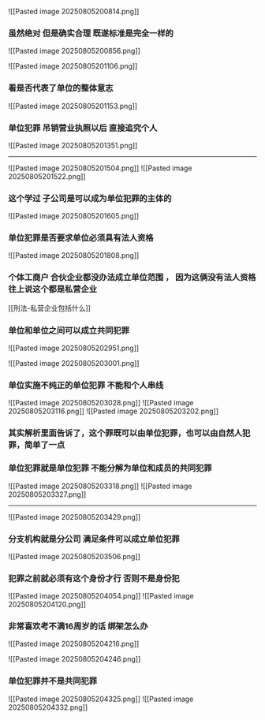 
![[Pasted image 20250805200814.png]]

### 虽然绝对 但是确实合理 既遂标准是完全一样的
![[Pasted image 20250805200856.png]]


![[Pasted image 20250805201106.png]]




### 看是否代表了单位的整体意志
![[Pasted image 20250805201153.png]]

### 单位犯罪  吊销营业执照以后 直接追究个人
![[Pasted image 20250805201351.png]]

---

![[Pasted image 20250805201504.png]]
![[Pasted image 20250805201522.png]]

### 这个学过 子公司是可以成为单位犯罪的主体的
![[Pasted image 20250805201605.png]]

### 单位犯罪是否要求单位必须具有法人资格
![[Pasted image 20250805201808.png]]
### 个体工商户 合伙企业都没办法成立单位范围 ， 因为这俩没有法人资格 往上说这个都是私营企业 
[[刑法-私营企业包括什么]]


### 单位和单位之间可以成立共同犯罪
![[Pasted image 20250805202951.png]]

![[Pasted image 20250805203001.png]]

### 单位实施不纯正的单位犯罪 不能和个人串线 
![[Pasted image 20250805203028.png]]
![[Pasted image 20250805203116.png]]
![[Pasted image 20250805203202.png]]
### 其实解析里面告诉了，这个罪既可以由单位犯罪，也可以由自然人犯罪，简单了一点


### 单位犯罪就是单位犯罪 不能分解为单位和成员的共同犯罪
![[Pasted image 20250805203318.png]]
![[Pasted image 20250805203327.png]]


---
![[Pasted image 20250805203429.png]]
### 分支机构就是分公司 满足条件可以成立单位犯罪
![[Pasted image 20250805203506.png]]

### 犯罪之前就必须有这个身份才行 否则不是身份犯
![[Pasted image 20250805204054.png]]
![[Pasted image 20250805204120.png]]

### 非常喜欢考不满16周岁的话 绑架怎么办
![[Pasted image 20250805204216.png]]

![[Pasted image 20250805204246.png]]

### 单位犯罪并不是共同犯罪
![[Pasted image 20250805204325.png]]
![[Pasted image 20250805204332.png]]




